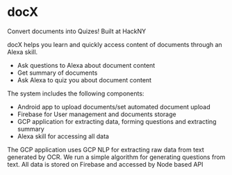 # docX
Convert documents into Quizes! Built at HackNY

docX helps you learn and quickly access content of documents through an Alexa skill.
- Ask questions to Alexa about document content
- Get summary of documents 
- Ask Alexa to quiz you about document content 

The system includes the following components:
- Android app to upload documents/set automated document upload
- Firebase for User management and documents storage
- GCP application for extracting data, forming questions and extracting summary
- Alexa skill for accessing all data 

The GCP application uses GCP NLP for extracting raw data from text generated by OCR. 
We run a simple algorithm for generating questions from text.
All data is stored on Firebase and accessed by Node based API



